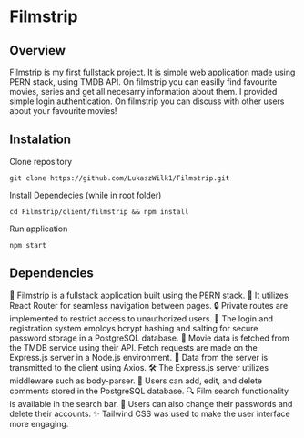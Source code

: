 # Filmstrip
## Overview
Filmstrip is my first fullstack project. It is simple web application made using PERN stack, using TMDB API. On filmstrip you can easilly find favourite movies, series and get all necesarry information about them. I provided simple login authentication. On filmstrip you can discuss with other users about your favourite movies!
## Instalation
Clone repository
```
git clone https://github.com/LukaszWilk1/Filmstrip.git
```
Install Dependecies (while in root folder)
```
cd Filmstrip/client/filmstrip && npm install
```
Run application
```
npm start
```
## Dependencies
🔧 Filmstrip is a fullstack application built using the PERN stack.
🔗 It utilizes React Router for seamless navigation between pages.
🔒 Private routes are implemented to restrict access to unauthorized users.
🔐 The login and registration system employs bcrypt hashing and salting for secure password storage in a PostgreSQL database.
🎥 Movie data is fetched from the TMDB service using their API. Fetch requests are made on the Express.js server in a Node.js environment.
📡 Data from the server is transmitted to the client using Axios.
🛠️ The Express.js server utilizes middleware such as body-parser.
💬 Users can add, edit, and delete comments stored in the PostgreSQL database.
🔍 Film search functionality is available in the search bar.
🔑 Users can also change their passwords and delete their accounts.
✨ Tailwind CSS was used to make the user interface more engaging.
